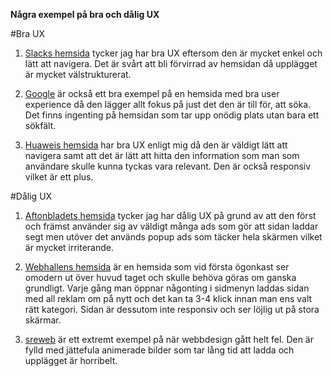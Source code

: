 **Några exempel på bra och dålig UX**


#Bra UX
1. [Slacks hemsida](http://slack.com/) tycker jag har bra UX eftersom den är mycket enkel och lätt att navigera. Det är svårt att bli förvirrad av hemsidan då upplägget är mycket välstrukturerat.

2. [Google](https://google.com/) är också ett bra exempel på en hemsida med bra user experience då den lägger allt fokus på just det den är till för, att söka. Det finns ingenting på hemsidan som tar upp onödig plats utan bara ett sökfält.

3. [Huaweis hemsida](http://www.huawei.com/en/) har bra UX enligt mig då den är väldigt lätt att navigera samt att det är lätt att hitta den information som man som användare skulle kunna tyckas vara relevant. Den är också responsiv vilket är ett plus.


#Dålig UX
1. [Aftonbladets hemsida](https://aftonbladet.se) tycker jag har dålig UX på grund av att den först och främst använder sig av väldigt många ads som gör att sidan laddar segt men utöver det används popup ads som täcker hela skärmen vilket är mycket irriterande.

2. [Webhallens hemsida](http://www.webhallen.com/) är en hemsida som vid första ögonkast ser omodern ut över huvud taget och skulle behöva göras om ganska grundligt. Varje gång man öppnar någonting i sidmenyn laddas sidan med all reklam om på nytt och det kan ta 3-4 klick innan man ens valt rätt kategori. Sidan är dessutom inte responsiv och ser löjlig ut på stora skärmar.

3. [sreweb](http://sreweb.com/) är ett extremt exempel på när webbdesign gått helt fel. Den är fylld med jättefula animerade bilder som tar lång tid att ladda och upplägget är horribelt.
